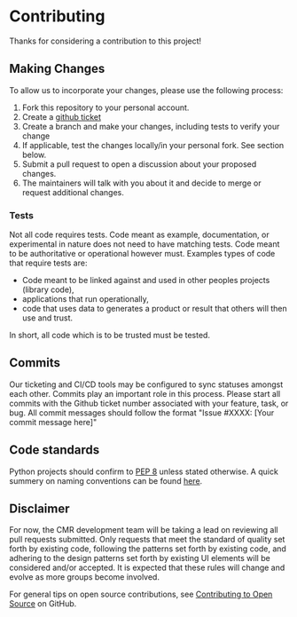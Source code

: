 # Contributing

Thanks for considering a contribution to this project!

## Making Changes

To allow us to incorporate your changes, please use the following process:

1. Fork this repository to your personal account.
2. Create a [github ticket][new]
3. Create a branch and make your changes, including tests to verify your change
4. If applicable, test the changes locally/in your personal fork. See section below.
5. Submit a pull request to open a discussion about your proposed changes.
6. The maintainers will talk with you about it and decide to merge or request additional changes.

### Tests
Not all code requires tests. Code meant as example, documentation, or experimental in nature does not need to have matching tests. Code meant to be authoritative or operational however must. Examples types of code that require tests are:

* Code meant to be linked against and used in other peoples projects (library code),
* applications that run operationally,
* code that uses data to generates a product or result that others will then use and trust.

In short, all code which is to be trusted must be tested.

## Commits

Our ticketing and CI/CD tools may be configured to sync statuses amongst each
other. Commits play an important role in this process. Please start all commits
with the Github ticket number associated with your feature, task, or bug. All
commit messages should follow the format "Issue #XXXX: [Your commit message here]"

## Code standards

Python projects should confirm to [PEP 8][pep8] unless stated otherwise. A quick
summery on naming conventions can be found [here][pnames].

## Disclaimer

For now, the CMR development team will be taking a lead on reviewing all pull
requests submitted. Only requests that meet the standard of quality set forth by
existing code, following the patterns set forth by existing code, and adhering
to the design patterns set forth by existing UI elements will be considered
and/or accepted. It is expected that these rules will change and evolve as more
groups become involved.

For general tips on open source contributions, see [Contributing to Open Source][contrib]
on GitHub.

[new]: "https://github.com/nasa/eo-metadata-tools/issues/new/choose" "Create Ticket"
[pep8]: https://www.python.org/dev/peps/pep-0008/ "Python coding standard"
[pnames]: https://visualgit.readthedocs.io/en/latest/pages/naming_convention.html "Python Naming Convention"
[contrib]: https://guides.github.com/activities/contributing-to-open-source/ "Contributhing to open source"

